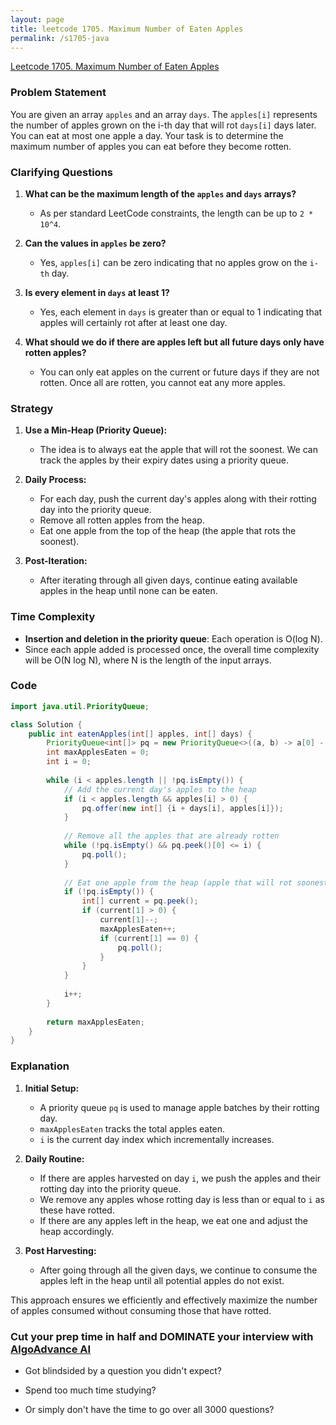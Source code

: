```yaml
---
layout: page
title: leetcode 1705. Maximum Number of Eaten Apples
permalink: /s1705-java
---
```

[Leetcode 1705. Maximum Number of Eaten Apples](https://algoadvance.github.io/algoadvance/l1705)
### Problem Statement

You are given an array `apples` and an array `days`. The `apples[i]` represents the number of apples grown on the i-th day that will rot `days[i]` days later. You can eat at most one apple a day. Your task is to determine the maximum number of apples you can eat before they become rotten.

### Clarifying Questions

1. **What can be the maximum length of the `apples` and `days` arrays?**
   - As per standard LeetCode constraints, the length can be up to `2 * 10^4`.

2. **Can the values in `apples` be zero?**
   - Yes, `apples[i]` can be zero indicating that no apples grow on the `i-th` day.

3. **Is every element in `days` at least 1?**
   - Yes, each element in `days` is greater than or equal to 1 indicating that apples will certainly rot after at least one day.

4. **What should we do if there are apples left but all future days only have rotten apples?**
   - You can only eat apples on the current or future days if they are not rotten. Once all are rotten, you cannot eat any more apples.

### Strategy

1. **Use a Min-Heap (Priority Queue):**
   - The idea is to always eat the apple that will rot the soonest. We can track the apples by their expiry dates using a priority queue.
   
2. **Daily Process:**
   - For each day, push the current day's apples along with their rotting day into the priority queue.
   - Remove all rotten apples from the heap.
   - Eat one apple from the top of the heap (the apple that rots the soonest).

3. **Post-Iteration:**
   - After iterating through all given days, continue eating available apples in the heap until none can be eaten.

### Time Complexity

- **Insertion and deletion in the priority queue**: Each operation is O(log N).
- Since each apple added is processed once, the overall time complexity will be O(N log N), where N is the length of the input arrays.

### Code

```java
import java.util.PriorityQueue;

class Solution {
    public int eatenApples(int[] apples, int[] days) {
        PriorityQueue<int[]> pq = new PriorityQueue<>((a, b) -> a[0] - b[0]); // [rot day, count of apples]
        int maxApplesEaten = 0;
        int i = 0;
        
        while (i < apples.length || !pq.isEmpty()) {
            // Add the current day's apples to the heap
            if (i < apples.length && apples[i] > 0) {
                pq.offer(new int[] {i + days[i], apples[i]});
            }
            
            // Remove all the apples that are already rotten
            while (!pq.isEmpty() && pq.peek()[0] <= i) {
                pq.poll();
            }
            
            // Eat one apple from the heap (apple that will rot soonest)
            if (!pq.isEmpty()) {
                int[] current = pq.peek();
                if (current[1] > 0) {
                    current[1]--;
                    maxApplesEaten++;
                    if (current[1] == 0) {
                        pq.poll();
                    }
                }
            }
            
            i++;
        }
        
        return maxApplesEaten;
    }
}
```

### Explanation

1. **Initial Setup:**
   - A priority queue `pq` is used to manage apple batches by their rotting day.
   - `maxApplesEaten` tracks the total apples eaten.
   - `i` is the current day index which incrementally increases.

2. **Daily Routine:**
   - If there are apples harvested on day `i`, we push the apples and their rotting day into the priority queue.
   - We remove any apples whose rotting day is less than or equal to `i` as these have rotted.
   - If there are any apples left in the heap, we eat one and adjust the heap accordingly.

3. **Post Harvesting:**
   - After going through all the given days, we continue to consume the apples left in the heap until all potential apples do not exist.

This approach ensures we efficiently and effectively maximize the number of apples consumed without consuming those that have rotted.


### Cut your prep time in half and DOMINATE your interview with [AlgoAdvance AI](https://algoAdvance.com)

- Got blindsided by a question you didn't expect?

- Spend too much time studying?

- Or simply don't have the time to go over all 3000 questions?

